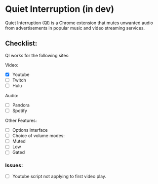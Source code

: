 # Quiet Interruption (in dev)

Quiet Interruption (QI) is a Chrome extension that mutes unwanted audio from advertisements in popular music and video streaming services.

## Checklist:
QI works for the following sites:

Video:
  - [x] Youtube
  - [ ] Twitch
  - [ ] Hulu

Audio:
  - [ ] Pandora
  - [ ] Spotify

Other Features:
 - [ ] Options interface
 - [ ] Choice of volume modes:
  - [ ] Muted
  - [ ] Low
  - [ ] Gated

### Issues:
- [ ] Youtube script not applying to first video play.
